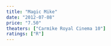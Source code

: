 ```yaml
---
title: "Magic Mike"
date: "2012-07-08"
price: "7.50"
theaters: ["Carmike Royal Cinema 10"]
ratings: ["R"]
---
```

